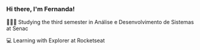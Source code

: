 ### Hi there, I'm Fernanda!

👩🏻‍🎓 Studying the third semester in Análise e Desenvolvimento de Sistemas at Senac

💻 Learning with Explorer at Rocketseat

<!--
- 🔭 I’m currently working on ...
- 🌱 I’m currently learning ...
- 👯 I’m looking to collaborate on ...
- 🤔 I’m looking for help with ...
- 💬 Ask me about ...
- 📫 How to reach me: ...
- 😄 Pronouns: ...
- ⚡ Fun fact: ...
-->
